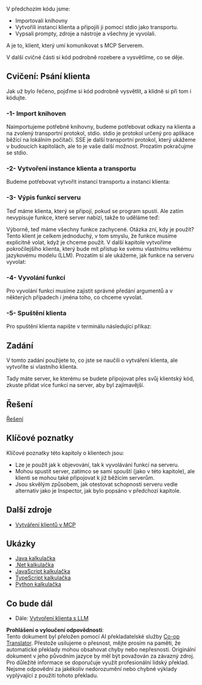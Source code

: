 <!--
CO_OP_TRANSLATOR_METADATA:
{
  "original_hash": "a9c3ca25df37dbb4c1518174fc415ce1",
  "translation_date": "2025-05-27T16:23:53+00:00",
  "source_file": "03-GettingStarted/02-client/README.md",
  "language_code": "cs"
}
-->
V předchozím kódu jsme:

- Importovali knihovny
- Vytvořili instanci klienta a připojili ji pomocí stdio jako transportu.
- Vypsali prompty, zdroje a nástroje a všechny je vyvolali.

A je to, klient, který umí komunikovat s MCP Serverem.

V další cvičné části si kód podrobně rozebere a vysvětlíme, co se děje.

## Cvičení: Psání klienta

Jak už bylo řečeno, pojďme si kód podrobně vysvětlit, a klidně si při tom i kódujte.

### -1- Import knihoven

Naimportujeme potřebné knihovny, budeme potřebovat odkazy na klienta a na zvolený transportní protokol, stdio. stdio je protokol určený pro aplikace běžící na lokálním počítači. SSE je další transportní protokol, který ukážeme v budoucích kapitolách, ale to je vaše další možnost. Prozatím pokračujme se stdio.

### -2- Vytvoření instance klienta a transportu

Budeme potřebovat vytvořit instanci transportu a instanci klienta:

### -3- Výpis funkcí serveru

Teď máme klienta, který se připojí, pokud se program spustí. Ale zatím nevypisuje funkce, které server nabízí, takže to uděláme teď:

Výborně, teď máme všechny funkce zachycené. Otázka zní, kdy je použít? Tento klient je celkem jednoduchý, v tom smyslu, že funkce musíme explicitně volat, když je chceme použít. V další kapitole vytvoříme pokročilejšího klienta, který bude mít přístup ke svému vlastnímu velkému jazykovému modelu (LLM). Prozatím si ale ukážeme, jak funkce na serveru vyvolat:

### -4- Vyvolání funkcí

Pro vyvolání funkcí musíme zajistit správné předání argumentů a v některých případech i jména toho, co chceme vyvolat.

### -5- Spuštění klienta

Pro spuštění klienta napište v terminálu následující příkaz:

## Zadání

V tomto zadání použijete to, co jste se naučili o vytváření klienta, ale vytvoříte si vlastního klienta.

Tady máte server, ke kterému se budete připojovat přes svůj klientský kód, zkuste přidat více funkcí na server, aby byl zajímavější.

## Řešení

[Řešení](./solution/README.md)

## Klíčové poznatky

Klíčové poznatky této kapitoly o klientech jsou:

- Lze je použít jak k objevování, tak k vyvolávání funkcí na serveru.
- Mohou spustit server, zatímco se sami spouští (jako v této kapitole), ale klienti se mohou také připojovat k již běžícím serverům.
- Jsou skvělým způsobem, jak otestovat schopnosti serveru vedle alternativ jako je Inspector, jak bylo popsáno v předchozí kapitole.

## Další zdroje

- [Vytváření klientů v MCP](https://modelcontextprotocol.io/quickstart/client)

## Ukázky

- [Java kalkulačka](../samples/java/calculator/README.md)
- [.Net kalkulačka](../../../../03-GettingStarted/samples/csharp)
- [JavaScript kalkulačka](../samples/javascript/README.md)
- [TypeScript kalkulačka](../samples/typescript/README.md)
- [Python kalkulačka](../../../../03-GettingStarted/samples/python)

## Co bude dál

- Dále: [Vytvoření klienta s LLM](/03-GettingStarted/03-llm-client/README.md)

**Prohlášení o vyloučení odpovědnosti**:  
Tento dokument byl přeložen pomocí AI překladatelské služby [Co-op Translator](https://github.com/Azure/co-op-translator). Přestože usilujeme o přesnost, mějte prosím na paměti, že automatické překlady mohou obsahovat chyby nebo nepřesnosti. Originální dokument v jeho původním jazyce by měl být považován za závazný zdroj. Pro důležité informace se doporučuje využít profesionální lidský překlad. Nejsme odpovědní za jakékoliv nedorozumění nebo chybné výklady vyplývající z použití tohoto překladu.